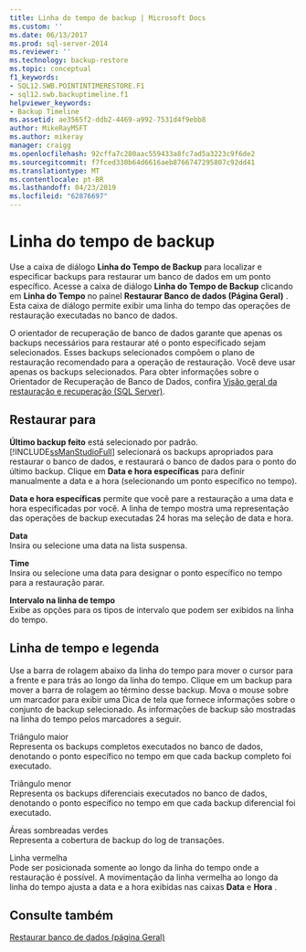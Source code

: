 ```yaml
---
title: Linha do tempo de backup | Microsoft Docs
ms.custom: ''
ms.date: 06/13/2017
ms.prod: sql-server-2014
ms.reviewer: ''
ms.technology: backup-restore
ms.topic: conceptual
f1_keywords:
- SQL12.SWB.POINTINTIMERESTORE.F1
- sql12.swb.backuptimeline.f1
helpviewer_keywords:
- Backup Timeline
ms.assetid: ae3565f2-ddb2-4469-a992-7531d4f9ebb8
author: MikeRayMSFT
ms.author: mikeray
manager: craigg
ms.openlocfilehash: 92cffa7c280aac559433a8fc7ad5a3223c9f6de2
ms.sourcegitcommit: f7fced330b64d6616aeb8766747295807c92dd41
ms.translationtype: MT
ms.contentlocale: pt-BR
ms.lasthandoff: 04/23/2019
ms.locfileid: "62876697"
---
```

# <a name="backup-timeline"></a>Linha do tempo de backup
  Use a caixa de diálogo **Linha do Tempo de Backup** para localizar e especificar backups para restaurar um banco de dados em um ponto específico. Acesse a caixa de diálogo **Linha do Tempo de Backup** clicando em **Linha do Tempo** no painel **Restaurar Banco de dados (Página Geral)** . Esta caixa de diálogo permite exibir uma linha do tempo das operações de restauração executadas no banco de dados.  
  
 O orientador de recuperação de banco de dados garante que apenas os backups necessários para restaurar até o ponto especificado sejam selecionados. Esses backups selecionados compõem o plano de restauração recomendado para a operação de restauração. Você deve usar apenas os backups selecionados. Para obter informações sobre o Orientador de Recuperação de Banco de Dados, confira [Visão geral da restauração e recuperação &#40;SQL Server&#41;](restore-and-recovery-overview-sql-server.md).  
  
## <a name="restore-to"></a>Restaurar para  
 **Último backup feito** está selecionado por padrão. [!INCLUDE[ssManStudioFull](../../includes/ssmanstudiofull-md.md)] selecionará os backups apropriados para restaurar o banco de dados, e restaurará o banco de dados para o ponto do último backup. Clique em **Data e hora específicas** para definir manualmente a data e a hora (selecionando um ponto específico no tempo).  
  
 **Data e hora específicas** permite que você pare a restauração a uma data e hora especificadas por você. A linha de tempo mostra uma representação das operações de backup executadas 24 horas ma seleção de data e hora.  
  
 **Data**  
 Insira ou selecione uma data na lista suspensa.  
  
 **Time**  
 Insira ou selecione uma data para designar o ponto específico no tempo para a restauração parar.  
  
 **Intervalo na linha de tempo**  
 Exibe as opções para os tipos de intervalo que podem ser exibidos na linha do tempo.  
  
## <a name="timeline-and-legend"></a>Linha de tempo e legenda  
 Use a barra de rolagem abaixo da linha do tempo para mover o cursor para a frente e para trás ao longo da linha do tempo. Clique em um backup para mover a barra de rolagem ao término desse backup. Mova o mouse sobre um marcador para exibir uma Dica de tela que fornece informações sobre o conjunto de backup selecionado. As informações de backup são mostradas na linha do tempo pelos marcadores a seguir.  
  
 Triângulo maior  
 Representa os backups completos executados no banco de dados, denotando o ponto específico no tempo em que cada backup completo foi executado.  
  
 Triângulo menor  
 Representa os backups diferenciais executados no banco de dados, denotando o ponto específico no tempo em que cada backup diferencial foi executado.  
  
 Áreas sombreadas verdes  
 Representa a cobertura de backup do log de transações.  
  
 Linha vermelha  
 Pode ser posicionada somente ao longo da linha do tempo onde a restauração é possível. A movimentação da linha vermelha ao longo da linha do tempo ajusta a data e a hora exibidas nas caixas **Data** e **Hora** .  
  
## <a name="see-also"></a>Consulte também  
 [Restaurar banco de dados &#40;página Geral&#41;](../../integration-services/general-page-of-integration-services-designers-options.md)  
  
  

